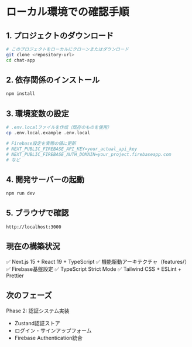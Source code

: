 # ローカル環境での確認手順

## 1. プロジェクトのダウンロード

```bash
# このプロジェクトをローカルにクローンまたはダウンロード
git clone <repository-url>
cd chat-app
```

## 2. 依存関係のインストール

```bash
npm install
```

## 3. 環境変数の設定

```bash
# .env.localファイルを作成（既存のものを使用）
cp .env.local.example .env.local

# Firebase設定を実際の値に更新
# NEXT_PUBLIC_FIREBASE_API_KEY=your_actual_api_key
# NEXT_PUBLIC_FIREBASE_AUTH_DOMAIN=your_project.firebaseapp.com
# など
```

## 4. 開発サーバーの起動

```bash
npm run dev
```

## 5. ブラウザで確認

```
http://localhost:3000
```

## 現在の構築状況

✅ Next.js 15 + React 19 + TypeScript
✅ 機能駆動アーキテクチャ（features/）
✅ Firebase基盤設定
✅ TypeScript Strict Mode
✅ Tailwind CSS + ESLint + Prettier

## 次のフェーズ

Phase 2: 認証システム実装
- Zustand認証ストア
- ログイン・サインアップフォーム
- Firebase Authentication統合